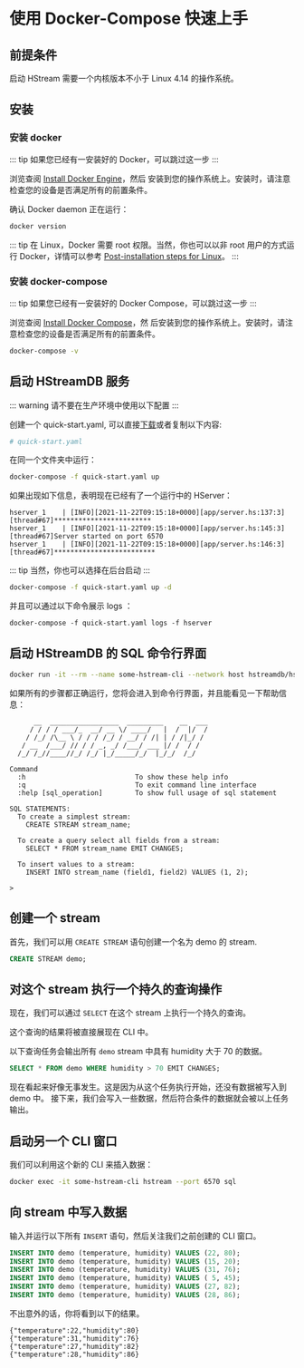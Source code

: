 # 使用 Docker-Compose 快速上手

## 前提条件

启动 HStream 需要一个内核版本不小于 Linux 4.14 的操作系统。

## 安装

### 安装 docker

::: tip
如果您已经有一安装好的 Docker，可以跳过这一步
:::

浏览查阅 [Install Docker Engine](https://docs.docker.com/engine/install/)，然后
安装到您的操作系统上。安装时，请注意检查您的设备是否满足所有的前置条件。

确认 Docker daemon 正在运行：

```sh
docker version
```

::: tip
在 Linux，Docker 需要 root 权限。当然，你也可以以非 root 用户的方式运行
Docker，详情可以参考 [Post-installation steps for Linux][non-root-docker]。
:::

### 安装 docker-compose

::: tip
如果您已经有一安装好的 Docker Compose，可以跳过这一步
:::

浏览查阅 [Install Docker Compose](https://docs.docker.com/compose/install/)，然
后安装到您的操作系统上。安装时，请注意检查您的设备是否满足所有的前置条件。

```sh
docker-compose -v
```

## 启动 HStreamDB 服务

::: warning
请不要在生产环境中使用以下配置
:::

创建一个 quick-start.yaml, 可以直接[下载][quick-start.yaml]或者复制以下内容:

```yaml
# quick-start.yaml
```

在同一个文件夹中运行：

```sh
docker-compose -f quick-start.yaml up
```

如果出现如下信息，表明现在已经有了一个运行中的 HServer：

```
hserver_1    | [INFO][2021-11-22T09:15:18+0000][app/server.hs:137:3][thread#67]************************
hserver_1    | [INFO][2021-11-22T09:15:18+0000][app/server.hs:145:3][thread#67]Server started on port 6570
hserver_1    | [INFO][2021-11-22T09:15:18+0000][app/server.hs:146:3][thread#67]*************************
```

::: tip
当然，你也可以选择在后台启动
:::

```sh
docker-compose -f quick-start.yaml up -d
```

并且可以通过以下命令展示 logs ：

```
docker-compose -f quick-start.yaml logs -f hserver
```

## 启动 HStreamDB 的 SQL 命令行界面

```sh
docker run -it --rm --name some-hstream-cli --network host hstreamdb/hstream:v0.9.0 hstream --port 6570 sql
```

如果所有的步骤都正确运行，您将会进入到命令行界面，并且能看见一下帮助信息：

```
      __  _________________  _________    __  ___
     / / / / ___/_  __/ __ \/ ____/   |  /  |/  /
    / /_/ /\__ \ / / / /_/ / __/ / /| | / /|_/ /
   / __  /___/ // / / _, _/ /___/ ___ |/ /  / /
  /_/ /_//____//_/ /_/ |_/_____/_/  |_/_/  /_/

Command
  :h                           To show these help info
  :q                           To exit command line interface
  :help [sql_operation]        To show full usage of sql statement

SQL STATEMENTS:
  To create a simplest stream:
    CREATE STREAM stream_name;

  To create a query select all fields from a stream:
    SELECT * FROM stream_name EMIT CHANGES;

  To insert values to a stream:
    INSERT INTO stream_name (field1, field2) VALUES (1, 2);

>
```

## 创建一个 stream

首先，我们可以用 `CREATE STREAM` 语句创建一个名为 demo 的 stream.

```sql
CREATE STREAM demo;
```

## 对这个 stream 执行一个持久的查询操作

现在，我们可以通过 `SELECT` 在这个 stream 上执行一个持久的查询。

这个查询的结果将被直接展现在 CLI 中。

以下查询任务会输出所有 `demo` stream 中具有 humidity 大于 70 的数据。

```sql
SELECT * FROM demo WHERE humidity > 70 EMIT CHANGES;
```

现在看起来好像无事发生。这是因为从这个任务执行开始，还没有数据被写入到 demo 中。
接下来，我们会写入一些数据，然后符合条件的数据就会被以上任务输出。

## 启动另一个 CLI 窗口

我们可以利用这个新的 CLI 来插入数据：

```sh
docker exec -it some-hstream-cli hstream --port 6570 sql
```

## 向 stream 中写入数据

输入并运行以下所有 `INSERT` 语句，然后关注我们之前创建的 CLI 窗口。

```sql
INSERT INTO demo (temperature, humidity) VALUES (22, 80);
INSERT INTO demo (temperature, humidity) VALUES (15, 20);
INSERT INTO demo (temperature, humidity) VALUES (31, 76);
INSERT INTO demo (temperature, humidity) VALUES ( 5, 45);
INSERT INTO demo (temperature, humidity) VALUES (27, 82);
INSERT INTO demo (temperature, humidity) VALUES (28, 86);
```

不出意外的话，你将看到以下的结果。

```
{"temperature":22,"humidity":80}
{"temperature":31,"humidity":76}
{"temperature":27,"humidity":82}
{"temperature":28,"humidity":86}
```

[non-root-docker]:
  https://docs.docker.com/engine/install/linux-postinstall/#manage-docker-as-a-non-root-user
[quick-start.yaml]:
  https://github.com/hstreamdb/hstream/raw/main/docker/quick-start.yaml
